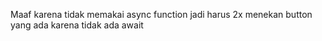 Maaf karena tidak memakai async function jadi harus 2x menekan button yang ada karena tidak ada await
